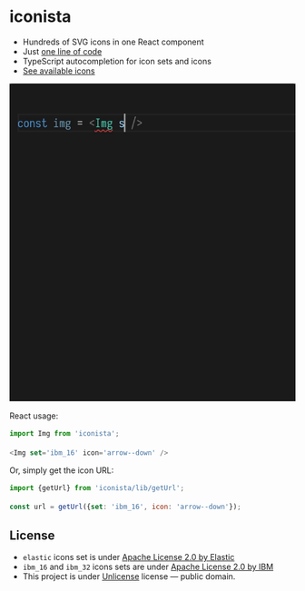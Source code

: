 # iconista

- Hundreds of SVG icons in one React component
- Just [one line of code](https://github.com/streamich/iconista/blob/master/src/index.tsx)
- TypeScript autocompletion for icon sets and icons
- [See available icons](./sets)

![](./docs/icon.gif)

React usage:

```js
import Img from 'iconista';

<Img set='ibm_16' icon='arrow--down' />
```

Or, simply get the icon URL:

```js
import {getUrl} from 'iconista/lib/getUrl';

const url = getUrl({set: 'ibm_16', icon: 'arrow--down'});
```


## License

- `elastic` icons set is under [Apache License 2.0 by Elastic](https://github.com/elastic/eui/blob/master/LICENSE)
- `ibm_16` and `ibm_32` icons sets are under [Apache License 2.0 by IBM](https://github.com/IBM/carbon-elements/blob/master/LICENSE)
- This project is under [Unlicense](LICENSE) license &mdash; public domain.

